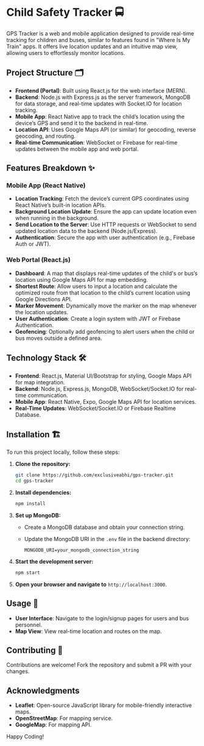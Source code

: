 # Child Safety Tracker 🚍

GPS Tracker is a web and mobile application designed to provide real-time tracking for children and buses, similar to features found in "Where Is My Train" apps. It offers live location updates and an intuitive map view, allowing users to effortlessly monitor locations.

## Project Structure 🗂️

- **Frontend (Portal)**: Built using React.js for the web interface (MERN).
- **Backend**: Node.js with Express.js as the server framework, MongoDB for data storage, and real-time updates with Socket.IO for location tracking.
- **Mobile App**: React Native app to track the child’s location using the device’s GPS and send it to the backend in real-time.
- **Location API**: Uses Google Maps API (or similar) for geocoding, reverse geocoding, and routing.
- **Real-time Communication**: WebSocket or Firebase for real-time updates between the mobile app and web portal.

## Features Breakdown ✨

### Mobile App (React Native)
- **Location Tracking**: Fetch the device’s current GPS coordinates using React Native’s built-in location APIs.
- **Background Location Update**: Ensure the app can update location even when running in the background.
- **Send Location to the Server**: Use HTTP requests or WebSocket to send updated location data to the backend (Node.js/Express).
- **Authentication**: Secure the app with user authentication (e.g., Firebase Auth or JWT).

### Web Portal (React.js)
- **Dashboard**: A map that displays real-time updates of the child's or bus’s location using Google Maps API for map embedding.
- **Shortest Route**: Allow users to input a location and calculate the optimized route from that location to the child’s current location using Google Directions API.
- **Marker Movement**: Dynamically move the marker on the map whenever the location updates.
- **User Authentication**: Create a login system with JWT or Firebase Authentication.
- **Geofencing**: Optionally add geofencing to alert users when the child or bus moves outside a defined area.

## Technology Stack 🛠️
- **Frontend**: React.js, Material UI/Bootstrap for styling, Google Maps API for map integration.
- **Backend**: Node.js, Express.js, MongoDB, WebSocket/Socket.IO for real-time communication.
- **Mobile App**: React Native, Expo, Google Maps API for location services.
- **Real-Time Updates**: WebSocket/Socket.IO or Firebase Realtime Database.

## Installation 🏗️

To run this project locally, follow these steps:

1. **Clone the repository:**

   ```bash
   git clone https://github.com/exclusiveabhi/gps-tracker.git
   cd gps-tracker
   ```

2. **Install dependencies:**

   ```bash
   npm install
   ```

3. **Set up MongoDB:**
   
   - Create a MongoDB database and obtain your connection string.
   - Update the MongoDB URI in the `.env` file in the backend directory:

     ```env
     MONGODB_URI=your_mongodb_connection_string
     ```

4. **Start the development server:**

   ```bash
   npm start
   ```

5. **Open your browser and navigate to** `http://localhost:3000`.

## Usage 🚀

- **User Interface**: Navigate to the login/signup pages for users and bus personnel.
- **Map View**: View real-time location and routes on the map.

## Contributing 🤝

Contributions are welcome! Fork the repository and submit a PR with your changes.

## Acknowledgments

- **Leaflet**: Open-source JavaScript library for mobile-friendly interactive maps.
- **OpenStreetMap**: For mapping service.
- **GoogleMap**: For mapping API.

Happy Coding!